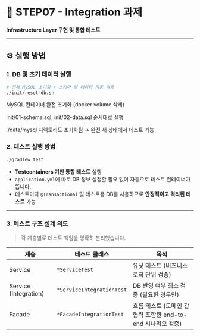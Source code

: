 # 🧩 STEP07 - Integration 과제

 **Infrastructure Layer 구현 및 통합 테스트** 

---

## ⚙️ 실행 방법

### 1. DB 및 초기 데이터 실행

```bash
# 전체 MySQL 초기화 + 스키마 및 데이터 자동 적용
./init/reset-db.sh
```

MySQL 컨테이너 완전 초기화 (docker volume 삭제) 

init/01-schema.sql, init/02-data.sql 순서대로 실행

./data/mysql 디렉토리도 초기화됨 → 완전 새 상태에서 테스트 가능


### 2. 테스트 실행 방법

```bash
./gradlew test
```

- **Testcontainers 기반 통합 테스트** 실행
- `application.yml`에 따로 DB 정보 설정할 필요 없이 자동으로 테스트 컨테이너가 뜹니다.
- 테스트마다 `@Transactional` 및 테스트용 DB를 사용하므로 **안정적이고 격리된 테스트** 가능

---

### 3. 테스트 구조 설계 의도

> 각 계층별로 테스트 책임을 명확히 분리했습니다.
>

| 계층 | 테스트 클래스 | 목적 |
| --- | --- | --- |
| Service | `*ServiceTest` | 유닛 테스트 (비즈니스 로직 단위 검증) |
| Service (Integration) | `*ServiceIntegrationTest` | DB 반영 여부 최소 검증 (필요한 경우만) |
| Facade | `*FacadeIntegrationTest` | 흐름 테스트 (도메인 간 협력 포함한 end-to-end 시나리오 검증) |